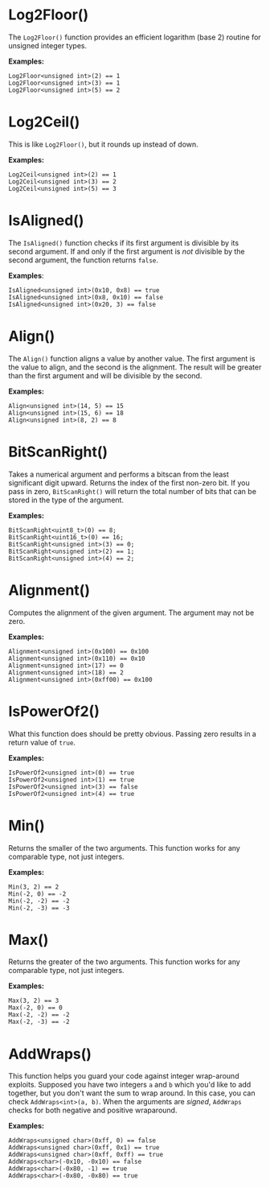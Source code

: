 # Log2Floor()

The `Log2Floor()` function provides an efficient logarithm (base 2) routine for unsigned integer types.

**Examples:**

    Log2Floor<unsigned int>(2) == 1
    Log2Floor<unsigned int>(3) == 1
    Log2Floor<unsigned int>(5) == 2

# Log2Ceil()

This is like `Log2Floor()`, but it rounds up instead of down.

**Examples:**

    Log2Ceil<unsigned int>(2) == 1
    Log2Ceil<unsigned int>(3) == 2
    Log2Ceil<unsigned int>(5) == 3

# IsAligned()

The `IsAligned()` function checks if its first argument is divisible by its second argument. If and only if the first argument is *not* divisible by the second argument, the function returns `false`.

**Examples**:

    IsAligned<unsigned int>(0x10, 0x8) == true
    IsAligned<unsigned int>(0x8, 0x10) == false
    IsAligned<unsigned int>(0x20, 3) == false

# Align()

The `Align()` function aligns a value by another value. The first argument is the value to align, and the second is the alignment. The result will be greater than the first argument and will be divisible by the second.

**Examples:**

    Align<unsigned int>(14, 5) == 15
    Align<unsigned int>(15, 6) == 18
    Align<unsigned int>(8, 2) == 8

# BitScanRight()

Takes a numerical argument and performs a bitscan from the least significant digit upward. Returns the index of the first non-zero bit. If you pass in zero, `BitScanRight()` will return the total number of bits that can be stored in the type of the argument.

**Examples:**

    BitScanRight<uint8_t>(0) == 8;
    BitScanRight<uint16_t>(0) == 16;
    BitScanRight<unsigned int>(3) == 0;
    BitScanRight<unsigned int>(2) == 1;
    BitScanRight<unsigned int>(4) == 2;

# Alignment()

Computes the alignment of the given argument. The argument may not be zero.

**Examples:**

    Alignment<unsigned int>(0x100) == 0x100
    Alignment<unsigned int>(0x110) == 0x10
    Alignment<unsigned int>(17) == 0
    Alignment<unsigned int>(18) == 2
    Alignment<unsigned int>(0xff00) == 0x100

# IsPowerOf2()

What this function does should be pretty obvious. Passing zero results in a return value of `true`.

**Examples:**

    IsPowerOf2<unsigned int>(0) == true
    IsPowerOf2<unsigned int>(1) == true
    IsPowerOf2<unsigned int>(3) == false
    IsPowerOf2<unsigned int>(4) == true

# Min()

Returns the smaller of the two arguments. This function works for any comparable type, not just integers.

**Examples:**

    Min(3, 2) == 2
    Min(-2, 0) == -2
    Min(-2, -2) == -2
    Min(-2, -3) == -3

# Max()

Returns the greater of the two arguments. This function works for any comparable type, not just integers.

**Examples:**

    Max(3, 2) == 3
    Max(-2, 0) == 0
    Max(-2, -2) == -2
    Max(-2, -3) == -2

# AddWraps()

This function helps you guard your code against integer wrap-around exploits. Supposed you have two integers `a` and `b` which you'd like to add together, but you don't want the sum to wrap around. In this case, you can check `AddWraps<int>(a, b)`. When the arguments are *signed*, `AddWraps` checks for both negative and positive wraparound.

**Examples:**

    AddWraps<unsigned char>(0xff, 0) == false
    AddWraps<unsigned char>(0xff, 0x1) == true
    AddWraps<unsigned char>(0xff, 0xff) == true
    AddWraps<char>(-0x10, -0x10) == false
    AddWraps<char>(-0x80, -1) == true
    AddWraps<char>(-0x80, -0x80) == true
